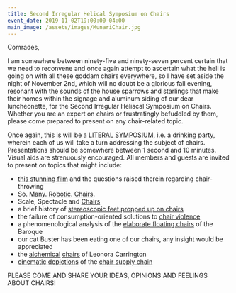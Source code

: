 ```yaml
---
title: Second Irregular Helical Symposium on Chairs
event_date: 2019-11-02T19:00:00-04:00
main_image: /assets/images/MunariChair.jpg
---
```


Comrades,

I am somewhere between ninety-five and ninety-seven percent certain that we
need to reconvene and once again attempt to ascertain what the hell is going on
with all these goddam chairs everywhere, so I have set aside the night of
November 2nd, which will no doubt be a glorious fall evening, resonant with the
sounds of the house sparrows and starlings that make their homes within the
signage and aluminum siding of our dear luncheonette, for the Second Irregular
Heliacal Symposium on Chairs. Whether you are an expert on chairs or
frustratingly befuddled by them, please come prepared to present on any
chair-related topic.

Once again, this is will be a [LITERAL
SYMPOSIUM](https://upload.wikimedia.org/wikipedia/commons/0/0e/Symposium_scene_Nicias_Painter_MAN.jpg),
i.e. a drinking party, wherein each of us will take a turn addressing the
subject of chairs. Presentations should be somewhere between 1 second and 10
minutes. Visual aids are strenuously encouraged. All members and guests are
invited to present on topics that might include:

- [this stunning film](https://www.youtube.com/watch?v=6zThaaIfufQ) and the questions raised therein regarding chair-throwing
- So. Many. [Robotic](https://youtu.be/8CpXo_suIBY). [Chairs](https://www.youtube.com/watch?v=vlXh8RvvcuI).
- Scale, Spectacle and [Chairs](https://artsandculture.google.com/asset/_/fAE-6AJXfgE0Ig)
- a brief history of [stereoscopic feet propped up on chairs](http://media.getty.edu/museum/images/web/enlarge/09002201.jpg)
- the failure of consumption-oriented solutions to [chair violence](https://imgur.com/XbNfjQV)
- a phenomenological analysis of the [elaborate floating chairs](https://i.pinimg.com/originals/51/31/fe/5131fee6e897364665265d76427cc4f9.jpg) of the Baroque
- our cat Buster has been eating one of our chairs, any insight would be appreciated
- the [alchemical](http://farm3.static.flickr.com/2172/5772745125_097854f7d1_o.jpg) [chairs](http://www.tendreams.org/carrington/The%20Chair%201955.jpg) of Leonora Carrington
- [cinematic](https://getyarn.io/yarn-clip/de1af015-ce44-4f24-a5a7-b62e28f02596) [depictions](https://getyarn.io/yarn-clip/b26a198c-e1a4-4ef5-9cba-2b899734daf1) of the [chair supply chain](https://getyarn.io/yarn-clip/52d545df-949b-4f7f-b71b-7d1f1eae55ef)

PLEASE COME AND SHARE YOUR IDEAS, OPINIONS AND FEELINGS ABOUT CHAIRS!

